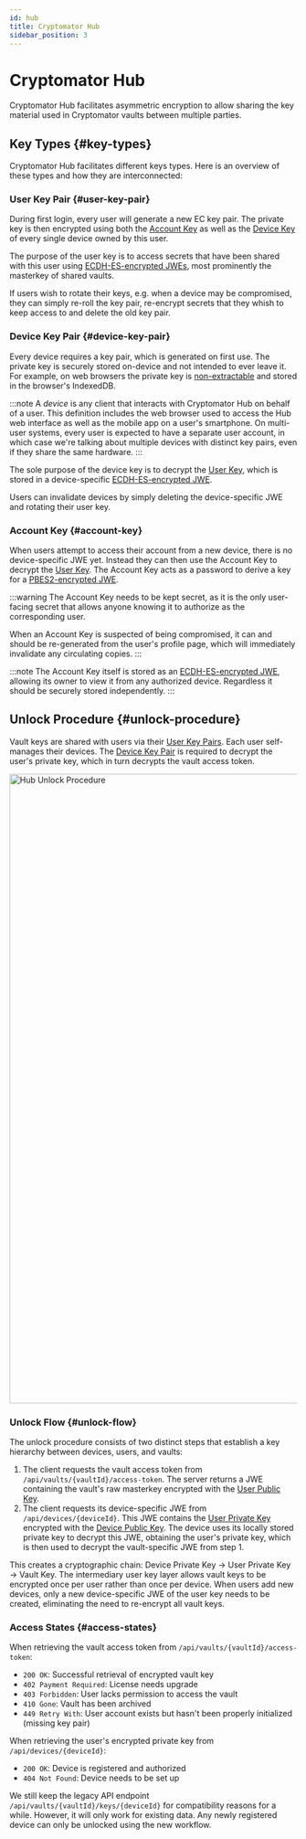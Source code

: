 ```yaml
---
id: hub
title: Cryptomator Hub
sidebar_position: 3
---
```


# Cryptomator Hub

Cryptomator Hub facilitates asymmetric encryption to allow sharing the key material used in Cryptomator vaults between multiple parties. 

## Key Types {#key-types}

Cryptomator Hub facilitates different keys types. Here is an overview of these types and how they are interconnected:

### User Key Pair {#user-key-pair}

During first login, every user will generate a new EC key pair. The private key is then encrypted using both the [Account Key](#account-key) as well as the [Device Key](#device-key-pair) of every single device owned by this user.

The purpose of the user key is to access secrets that have been shared with this user using [ECDH-ES-encrypted JWEs](https://datatracker.ietf.org/doc/html/rfc7518.html#section-4.6), most prominently the masterkey of shared vaults.

If users wish to rotate their keys, e.g. when a device may be compromised, they can simply re-roll the key pair, re-encrypt secrets that they whish to keep access to and delete the old key pair.

### Device Key Pair {#device-key-pair}

Every device requires a key pair, which is generated on first use. The private key is securely stored on-device and not intended to ever leave it. For example,
on web browsers the private key is [non-extractable](https://developer.mozilla.org/en-US/docs/Web/API/SubtleCrypto/generateKey#extractable) and stored in the browser's IndexedDB.

:::note
A *device* is any client that interacts with Cryptomator Hub on behalf of a user. This definition includes the web browser used to access the Hub
web interface as well as the mobile app on a user's smartphone. On multi-user systems, every user is expected to have a separate user account, in
which case we're talking about multiple devices with distinct key pairs, even if they share the same hardware.
:::

The sole purpose of the device key is to decrypt the [User Key](#user-key-pair), which is stored in a device-specific [ECDH-ES-encrypted JWE](https://datatracker.ietf.org/doc/html/rfc7518.html#section-4.6).

Users can invalidate devices by simply deleting the device-specific JWE and rotating their user key.

### Account Key {#account-key}

When users attempt to access their account from a new device, there is no device-specific JWE yet. Instead they can then use the Account Key to decrypt the [User Key](#user-key-pair). The Account Key acts as a password to derive a key for a [PBES2-encrypted JWE](https://datatracker.ietf.org/doc/html/rfc7518.html#section-4.8).

:::warning
The Account Key needs to be kept secret, as it is the only user-facing secret that allows anyone knowing it to authorize as the corresponding user.

When an Account Key is suspected of being compromised, it can and should be re-generated from the user's profile page, which will immediately invalidate any circulating copies.
:::

:::note
The Account Key itself is stored as an [ECDH-ES-encrypted JWE](https://datatracker.ietf.org/doc/html/rfc7518.html#section-4.6), allowing its owner to
view it from any authorized device. Regardless it should be securely stored independently.
:::

## Unlock Procedure {#unlock-procedure}

Vault keys are shared with users via their [User Key Pairs](#user-key-pair). Each user self-manages their devices. The [Device Key Pair](#device-key-pair) is required to decrypt the user's private key, which in turn decrypts the vault access token.

<WhiteBox>
  <Image src="/img/hub/unlock-procedure.drawio.png" alt="Hub Unlock Procedure" width="1102" />
</WhiteBox>

### Unlock Flow {#unlock-flow}

The unlock procedure consists of two distinct steps that establish a key hierarchy between devices, users, and vaults:

1. The client requests the vault access token from `/api/vaults/{vaultId}/access-token`. The server returns a JWE containing the vault's raw masterkey encrypted with the [User Public Key](#user-key-pair).
2. The client requests its device-specific JWE from `/api/devices/{deviceId}`. This JWE contains the [User Private Key](#user-key-pair) encrypted with the [Device Public Key](#device-key-pair). The device uses its locally stored private key to decrypt this JWE, obtaining the user's private key, which is then used to decrypt the vault-specific JWE from step 1.

This creates a cryptographic chain: Device Private Key → User Private Key → Vault Key. The intermediary user key layer allows vault keys to be encrypted once per user rather than once per device. When users add new devices, only a new device-specific JWE of the user key needs to be created, eliminating the need to re-encrypt all vault keys.

### Access States {#access-states}

When retrieving the vault access token from `/api/vaults/{vaultId}/access-token`:

* `200 OK`: Successful retrieval of encrypted vault key
* `402 Payment Required`: License needs upgrade
* `403 Forbidden`: User lacks permission to access the vault
* `410 Gone`: Vault has been archived
* `449 Retry With`: User account exists but hasn't been properly initialized (missing key pair)

When retrieving the user's encrypted private key from `/api/devices/{deviceId}`:

* `200 OK`: Device is registered and authorized
* `404 Not Found`: Device needs to be set up

We still keep the legacy API endpoint `/api/vaults/{vaultId}/keys/{deviceId}` for compatibility reasons for a while. However, it will only work for existing data. Any newly registered device can only be unlocked using the new workflow.
